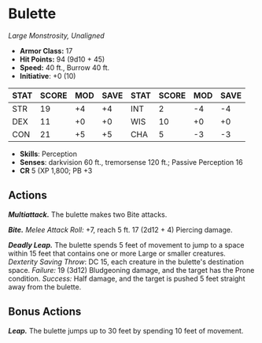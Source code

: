# Bulette

*Large Monstrosity, Unaligned*

- **Armor Class:** 17
- **Hit Points:** 94 (9d10 + 45)
- **Speed:** 40 ft., Burrow 40 ft.
- **Initiative**: +0 (10)

|STAT|SCORE|MOD|SAVE|STAT|SCORE|MOD|SAVE|
| --- | --- | --- | ---- |---| --- | --- | ---- |
| STR | 19 | +4 | +4 | INT | 2 | -4 | -4 |
| DEX | 11 | +0 | +0 | WIS | 10 | +0 | +0 |
| CON | 21 | +5 | +5 | CHA | 5 | -3 | -3 |

- **Skills**: Perception
- **Senses**: darkvision 60 ft., tremorsense 120 ft.; Passive Perception 16
- **CR** 5 (XP 1,800; PB +3

## Actions

***Multiattack.*** The bulette makes two Bite attacks.

***Bite.*** *Melee Attack Roll:* +7, reach 5 ft. 17 (2d12 + 4) Piercing damage.

***Deadly Leap.*** The bulette spends 5 feet of movement to jump to a space within 15 feet that contains one or more Large or smaller creatures. *Dexterity Saving Throw*: DC 15, each creature in the bulette's destination space. *Failure:*  19 (3d12) Bludgeoning damage, and the target has the Prone condition. *Success:*  Half damage, and the target is pushed 5 feet straight away from the bulette.


## Bonus Actions

***Leap.*** The bulette jumps up to 30 feet by spending 10 feet of movement.

